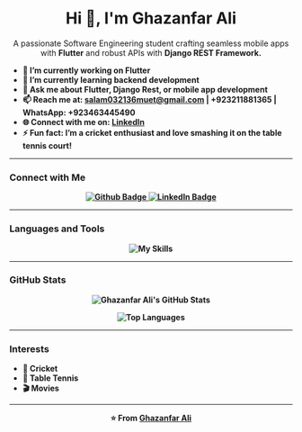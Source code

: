 

<h1 align="center">Hi 💫, I'm Ghazanfar Ali</h1>

<p align="center">A passionate Software Engineering student crafting seamless mobile apps with <b>Flutter</b> and robust APIs with <b>Django REST Framework.</p>

- 🔭 I’m currently working on **Flutter** 
- 🌱 I’m currently learning **backend development**  
- 💬 Ask me about **Flutter**, **Django Rest**, or **mobile app development**  
- 📫 Reach me at: **salam032136muet@gmail.com** | **+923211881365** | **WhatsApp: +923463445490**  
- 🌐 Connect with me on: [LinkedIn](https://linkedin.com/in/ghazanfar-ali-leghari)  
- ⚡ Fun fact: I’m a cricket enthusiast and love smashing it on the table tennis court!  

---

### Connect with Me
<div align="center" id="badges">
  <a href="https://github.com/ghazanfar-ali-tech">
    <img src="https://img.shields.io/badge/Github-181717?style=for-the-badge&logo=Github&logoColor=white" alt="Github Badge"/>
  </a>
  <a href="https://www.linkedin.com/in/ghazanfar-ali-leghari/">
    <img src="https://img.shields.io/badge/LinkedIn-0077B5?style=for-the-badge&logo=linkedin&logoColor=white" alt="LinkedIn Badge"/>
  </a>
</div>

---

### Languages and Tools
<p align="center">
  <img src="https://skillicons.dev/icons?i=flutter,dart,django,py,postgresql,mysql,firebase,java,cpp,github,git,gradle,ubuntu,windows,idea,html,css,figma,vscode,postman" alt="My Skills"/>
</p>

---

### GitHub Stats
<!-- Ensure you have public repos with commits to display stats -->
<p align="center">
  <img src="https://github-readme-stats.vercel.app/api?username=ghazanfar-ali-tech&show_icons=true&theme=radical&count_private=true&include_all_commits=true&custom_title=Ghazanfar's%20GitHub%20Stats" alt="Ghazanfar Ali's GitHub Stats"/>
</p>
<!-- If empty, create public repos (e.g., for Voice Mate or E-commerce App) and add commits -->

<p align="center">
  <img src="https://github-readme-stats.vercel.app/api/top-langs/?username=ghazanfar-ali-tech&theme=radical&layout=compact&langs_count=8&hide_progress=false&size_weight=0.5&count_weight=0.5" alt="Top Languages"/>
</p>
<!-- If languages are empty, ensure public repos have code in Dart, Python, etc. -->

---

### Interests
- 🏏 Cricket  
- 🏓 Table Tennis  
- 🎬 Movies  

---

<p align="center">⭐️ From <a href="https://github.com/ghazanfar-ali-tech">Ghazanfar Ali</a></p>

